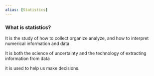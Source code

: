 ```yaml
---
alias: [Statistics]
---
```

### What is statistics?

It is the study of how to collect organize analyze, and how to interpret numerical information and data

It is both the science of uncertainty and the technology of extracting information from data

it is used to help us make decisions.